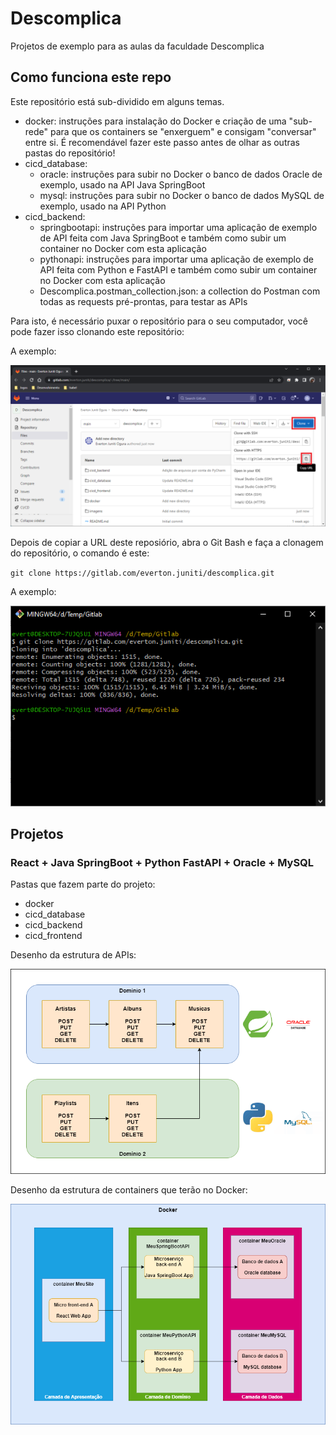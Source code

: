 # Descomplica

Projetos de exemplo para as aulas da faculdade Descomplica

## Como funciona este repo

Este repositório está sub-dividido em alguns temas.

- docker: instruções para instalação do Docker e criação de uma "sub-rede" para que os containers se "enxerguem" e consigam "conversar" entre si. É recomendável fazer este passo antes de olhar as outras pastas do repositório!
- cicd_database:
  - oracle: instruções para subir no Docker o banco de dados Oracle de exemplo, usado na API Java SpringBoot
  - mysql: instruções para subir no Docker o banco de dados MySQL de exemplo, usado na API Python
- cicd_backend:
  - springbootapi: instruções para importar uma aplicação de exemplo de API feita com Java SpringBoot e também como subir um container no Docker com esta aplicação
  - pythonapi: instruções para importar uma aplicação de exemplo de API feita com Python e FastAPI e também como subir um container no Docker com esta aplicação
  - Descomplica.postman_collection.json: a collection do Postman com todas as requests pré-prontas, para testar as APIs

Para isto, é necessário puxar o repositório para o seu computador, você pode fazer isso clonando este repositório:

A exemplo:

![git clone](./imagens/imagem107.png "imagem107")

Depois de copiar a URL deste reposiório, abra o Git Bash e faça a clonagem do repositório, o comando é este:

`git clone https://gitlab.com/everton.juniti/descomplica.git`

A exemplo:

![git clone repo](./imagens/imagem108.png "imagem108")

## Projetos

### React + Java SpringBoot + Python FastAPI + Oracle + MySQL

Pastas que fazem parte do projeto:

- docker
- cicd_database
- cicd_backend
- cicd_frontend

Desenho da estrutura de APIs:

![APIs](./imagens/imagem126.png "imagem126")

Desenho da estrutura de containers que terão no Docker:

![Containers](./imagens/imagem127.png "imagem127")
